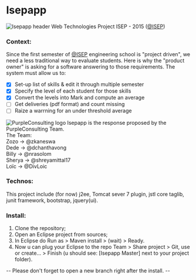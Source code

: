 # Isepapp
![Isepapp header](https://dl.dropboxusercontent.com/s/8xhosfp0xb0bzvm/isepapp-header.png?dl=0)
Web Technologies Project ISEP - 2015 ([@ISEP](http://www.isep.fr))

### Context:
Since the first semester of [@ISEP](https://twitter.com/Isep) engineering school is "project driven", we need a less traditional way to evaluate students. Here is why the "product owner" is asking for a software answering to those requirements.
The system must allow us to:

- [x] Set-up list of skills & edit it through multiple semester
- [x] Specify the level of each student for those skills
- [x] Convert the levels into Mark and compute an average
- [ ] Get deliveries (pdf format) and count missing
- [ ] Raize a warrning for an under threshold average

![PurpleConsulting logo](https://dl.dropboxusercontent.com/s/ritubunlz1j4b79/purplelogo.png?dl=0)
Isepapp is the response proposed by the PurpleConsulting Team.     
The Team:     
Zozo -> @zkaneswa   
Dede -> @dchanthavong   
Billy -> @nrasolom    
Sherya -> @shreyamittal17   
Loïc -> @DivLoic    

### Technos:
This project include (for now) j2ee, Tomcat sever 7 plugin, jstl core taglib, junit framework, bootstrap, jquery(ui).

### Install:
1. Clone the repository;
2. Open an Eclipse project from sources;
3. In Eclipse do Run as > Maven install > (wait) > Ready.
4. Now u can plug your Eclipse to the repo Team > Share project > Git, use or create... > Finish (u should see: [Isepapp Master] next to your project folder).

-- Please don't forget to open a new branch right after the install. -- 
